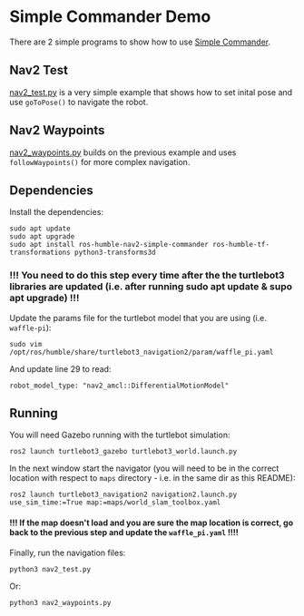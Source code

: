 # Simple Commander Demo

There are 2 simple programs to show how to use [Simple Commander](https://navigation.ros.org/commander_api/index.html).

## Nav2 Test

[nav2_test.py](nav2_test.py) is a very simple example that shows how to set inital pose and use `goToPose()` to navigate the robot.

## Nav2 Waypoints

[nav2_waypoints.py](nav2_waypoints.py) builds on the previous example and uses `followWaypoints()` for more complex navigation.

## Dependencies

Install the dependencies:

    sudo apt update
    sudo apt upgrade
    sudo apt install ros-humble-nav2-simple-commander ros-humble-tf-transformations python3-transforms3d

### !!! You need to do this step every time after the the turtlebot3 libraries are updated (i.e. after running sudo apt update & supo apt upgrade) !!!
Update the params file for the turtlebot model that you are using (i.e. `waffle-pi`):

    sudo vim /opt/ros/humble/share/turtlebot3_navigation2/param/waffle_pi.yaml

And update line 29 to read:

    robot_model_type: "nav2_amcl::DifferentialMotionModel"


## Running

You will need Gazebo running with the turtlebot simulation:

    ros2 launch turtlebot3_gazebo turtlebot3_world.launch.py

In the next window start the navigator (you will need to be in the correct location with respect to `maps` directory - i.e. in the same dir as this README):

    ros2 launch turtlebot3_navigation2 navigation2.launch.py use_sim_time:=True map:=maps/world_slam_toolbox.yaml

#### !!! If the map doesn't load and you are sure the map location is correct, go back to the previous step and update the `waffle_pi.yaml` !!!!

Finally, run the navigation files:

    python3 nav2_test.py

Or:

    python3 nav2_waypoints.py